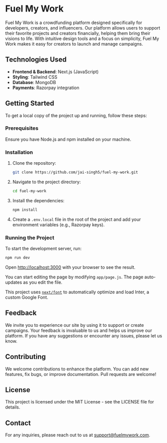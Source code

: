 # Fuel My Work

Fuel My Work is a crowdfunding platform designed specifically for developers, creators, and influencers. Our platform allows users to support their favorite projects and creators financially, helping them bring their visions to life. With intuitive design tools and a focus on simplicity, Fuel My Work makes it easy for creators to launch and manage campaigns.

## Technologies Used

- **Frontend & Backend**: Next.js (JavaScript) 
- **Styling**: Tailwind CSS
- **Database**: MongoDB
- **Payments**: Razorpay integration

## Getting Started

To get a local copy of the project up and running, follow these steps:

### Prerequisites

Ensure you have Node.js and npm installed on your machine.

### Installation

1. Clone the repository:
    ```bash
    git clone https://github.com/jai-singh5/fuel-my-work.git
    ```
2. Navigate to the project directory:
    ```bash
    cd fuel-my-work
    ```
3. Install the dependencies:
    ```bash
    npm install
    ```
4. Create a `.env.local` file in the root of the project and add your environment variables (e.g., Razorpay keys).

### Running the Project

To start the development server, run:

```bash
npm run dev
```


Open [http://localhost:3000](http://localhost:3000) with your browser to see the result.

You can start editing the page by modifying `app/page.js`. The page auto-updates as you edit the file.

This project uses [`next/font`](https://nextjs.org/docs/basic-features/font-optimization) to automatically optimize and load Inter, a custom Google Font.

## Feedback

We invite you to experience our site by using it to support or create campaigns. Your feedback is invaluable to us and helps us improve our platform. If you have any suggestions or encounter any issues, please let us know.

## Contributing
We welcome contributions to enhance the platform. You can add new features, fix bugs, or improve documentation. Pull requests are welcome!

## License
This project is licensed under the MIT License - see the LICENSE file for details.

## Contact
For any inquiries, please reach out to us at support@fuelmywork.com.
